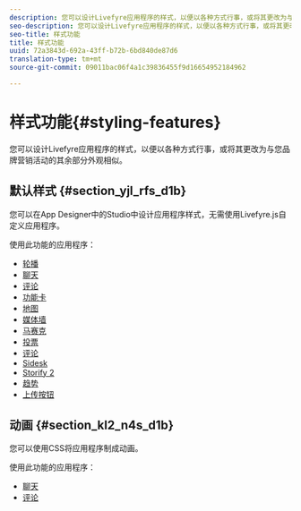 ```yaml
---
description: 您可以设计Livefyre应用程序的样式，以便以各种方式行事，或将其更改为与您品牌营销活动的其余部分外观相似。
seo-description: 您可以设计Livefyre应用程序的样式，以便以各种方式行事，或将其更改为与您品牌营销活动的其余部分外观相似。
seo-title: 样式功能
title: 样式功能
uuid: 72a3843d-692a-43ff-b72b-6bd840de87d6
translation-type: tm+mt
source-git-commit: 09011bac06f4a1c39836455f9d16654952184962

---
```



# 样式功能{#styling-features}

您可以设计Livefyre应用程序的样式，以便以各种方式行事，或将其更改为与您品牌营销活动的其余部分外观相似。

## 默认样式 {#section_yjl_rfs_d1b}

您可以在App Designer中的Studio中设计应用程序样式，无需使用Livefyre.js自定义应用程序。

使用此功能的应用程序：

* [轮播](/help/using/c-about-apps/c-carousel-app/c-carousel-app.md#c_carousel_app)
* [聊天](/help/using/c-about-apps/c-chat-app/c-chat-app.md#c_chat_app)
* [评论](/help/using/c-about-apps/c-comments/c-comments.md)
* [功能卡](/help/using/c-about-apps/c-feature-card-app/c-feature-card-app.md#c_feature_card_app)
* [地图](/help/using/c-about-apps/c-map-app/c-map-app.md#c_map_app)
* [媒体墙](/help/using/c-about-apps/c-media-wall-app/c-media-wall-app.md#c_media_wall_app)
* [马赛克](/help/using/c-about-apps/c-mosaic-app/c-mosaic-app.md#c_mosaic_app)
* [投票](/help/using/c-about-apps/c-polls-app/c-polls-app.md#c_polls_app)
* [评论](/help/using/c-about-apps/c-reviews-app/c-reviews-app.md#c_reviews_app)
* [Sidesk](/help/using/c-about-apps/c-sidenotes-app/c-sidenotes-app.md#c_sidenotes_app)
* [Storify 2](/help/using/c-about-apps/c-storify2/c-storify2.md#c_storify2)
* [趋势](/help/using/c-about-apps/c-trending-app/c-trending-app.md#c_trending_app)
* [上传按钮](/help/using/c-about-apps/c-upload-button-app/c-upload-button-app.md#c_upload_button_app)

## 动画 {#section_kl2_n4s_d1b}

您可以使用CSS将应用程序制成动画。

使用此功能的应用程序：

* [聊天](/help/using/c-about-apps/c-chat-app/c-chat-app.md#c_chat_app)
* [评论](/help/using/c-about-apps/c-comments/c-comments.md)

